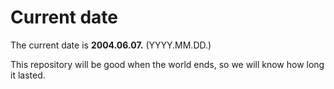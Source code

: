 # Current date

The current date is **2004.06.07.** (YYYY.MM.DD.)

This repository will be good when the world ends, so we will know how long it lasted.